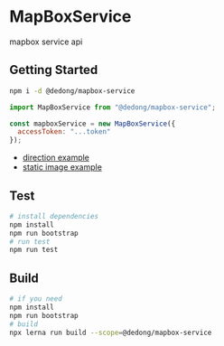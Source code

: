 # MapBoxService

mapbox service api

## Getting Started

```sh
npm i -d @dedong/mapbox-service
```

```js
import MapBoxService from "@dedong/mapbox-service";

const mapboxService = new MapBoxService({
  accessToken: "...token"
});
```

- [direction example](./docs/examples/direction.md)
- [static image example](./docs/examples/static-image.md)

## Test

```sh
# install dependencies
npm install
npm run bootstrap
# run test
npm run test
```

## Build

```sh
# if you need
npm install
npm run bootstrap
# build
npx lerna run build --scope=@dedong/mapbox-service
```